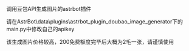 调用豆包API生成图片的astrbot插件

请在AstrBot\data\plugins\astrbot_plugin_doubao_image_generator下的main.py中修改自己的apikey

该生成图片价格较高，200免费额度完毕后大概为2毛一张，请谨慎使用
